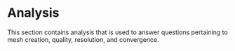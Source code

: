 # Analysis

This section contains analysis that is used to answer questions pertaining to
mesh creation, quality, resolution, and convergence.
